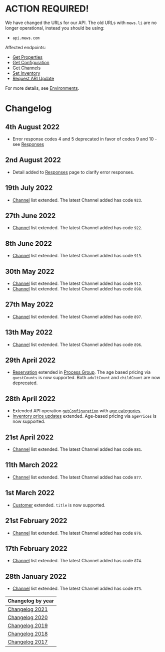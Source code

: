 # ACTION REQUIRED!

We have changed the URLs for our API. The old URLs with `mews.li` are no longer operational, instead you should be using:
* `api.mews.com`
 
Affected endpoints: 
* [Get Properties](../mews-operations/configuration.md#get-properties)
* [Get Configuration](../mews-operations/configuration.md#get-configuration)
* [Get Channels](../mews-operations/configuration.md#get-channels)
* [Set Inventory](../mews-operations/inventory.md#set-inventory)
* [Request ARI Update](../mews-operations/inventory.md#request-ari-update)

For more details, see [Environments](../mews-operations/README.md#environments).

# Changelog

## 4th August 2022

* Error response codes 4 and 5 deprecated in favor of codes 9 and 10 - see [Responses](../guidelines/responses.md)

## 2nd August 2022

* Detail added to [Responses](../guidelines/responses.md) page to clarify error responses.

## 19th July 2022

* [Channel](../channels/README.md) list extended. The latest Channel added has code `923`.

## 27th June 2022

* [Channel](../channels/README.md) list extended. The latest Channel added has code `922`.

## 8th June 2022

* [Channel](../channels/README.md) list extended. The latest Channel added has code `913`.

## 30th May 2022

* [Channel](../channels/README.md) list extended. The latest Channel added has code `912`.
* [Channel](../channels/README.md) list extended. The latest Channel added has code `898`.

## 27th May 2022

* [Channel](../channels/README.md) list extended. The latest Channel added has code `897`.

## 13th May 2022

* [Channel](../channels/README.md) list extended. The latest Channel added has code `896`.

## 29th April 2022

* [Reservation](../mews-operations/reservations.md#reservation) extended in [Process Group](../mews-operations/reservations.md#process-group). The age based pricing via `guestCounts` is now supported. Both `adultCount` and `childCount` are now deprecated.

## 28th April 2022

* Extended API operation [`getConfiguration`](../mews-operations/configuration.md#get-configuration) with [age categories](../mews-operations/configuration.md#age-categories).
* [Inventory price updates](../channel-manager-operations/inventory.md#rate-price) extended. Age-based pricing via `agePrices` is now supported. 

## 21st April 2022

* [Channel](../channels/README.md) list extended. The latest Channel added has code `881`.

## 11th March 2022

* [Channel](../channels/README.md) list extended. The latest Channel added has code `877`.

## 1st March 2022

* [Customer](../mews-operations/reservations.md#customer) extended. `title` is now supported.

## 21st February 2022

* [Channel](../channels/README.md) list extended. The latest Channel added has code `876`.

## 17th February 2022

* [Channel](../channels/README.md) list extended. The latest Channel added has code `874`.

## 28th January 2022

* [Channel](../channels/README.md) list extended. The latest Channel added has code `873`.

| Changelog by year |
| :-- |
| [Changelog 2021](changelog2021.md) |
| [Changelog 2020](changelog2020.md) |
| [Changelog 2019](changelog2019.md) |
| [Changelog 2018](changelog2018.md) |
| [Changelog 2017](changelog2017.md) |
